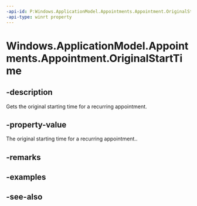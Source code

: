```yaml
---
-api-id: P:Windows.ApplicationModel.Appointments.Appointment.OriginalStartTime
-api-type: winrt property
---
```


<!-- Property syntax
public Windows.Foundation.IReference<Windows.Foundation.DateTime> OriginalStartTime { get; }
-->

# Windows.ApplicationModel.Appointments.Appointment.OriginalStartTime

## -description
Gets the original starting time for a recurring appointment.

## -property-value
The original starting time for a recurring appointment..

## -remarks

## -examples

## -see-also
